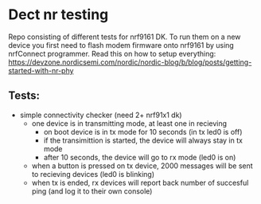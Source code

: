 # Dect nr testing
Repo consisting of different tests for nrf9161 DK. To run them on a new device you first need to flash modem firmware onto nrf9161 by using nrfConnect programmer. Read this on how to setup everything: https://devzone.nordicsemi.com/nordic/nordic-blog/b/blog/posts/getting-started-with-nr-phy 

## Tests:
- simple connectivity checker (need 2+ nrf91x1 dk)
    - one device is in transmitting mode, at least one in recieving
        - on boot device is in tx mode for 10 seconds (in tx led0 is off)
        - if the transimittion is started, the device will always stay in tx mode
        - after 10 seconds, the device will go to rx mode (led0 is on)
    - when a button is pressed on tx device, 2000 messages will be sent to recieving devices (led0 is blinking)
    - when tx is ended, rx devices will report back number of succesful ping (and log it to their own console)